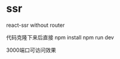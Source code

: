 # ssr
react-ssr without router


代码克隆下来后直接 npm install
                npm run dev
                
3000端口可访问效果
